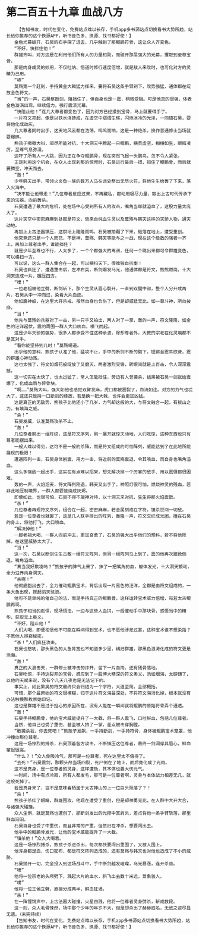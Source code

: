 # 第二百五十九章 血战八方
        【告知书友，时代在变化，免费站点难以长存，手机app多书源站点切换看书大势所趋，站长给你推荐的这个换源APP，听书音色多、换源、找书都好使！】
       金色光幕破开，石昊的右手探了进去，几乎触到了那鲲鹏符骨，这让众人齐变色。
       “不好，快拦住他！”
       群雄齐叫，对方这是在利用他们所有人的力量相助，而破开那层强大的光幕，攫取到至尊宝骨。
       那是肉身成灵的妙用，不仅吐纳、悟道时修行速度倍增，就是敌人来攻时，也可化对方的灵精为己用。
       “哧”
       莫殇第一个赶到，手持黄金大戟猛力挥来，要将石昊这条手臂剁下，攻势强猛，通体都在绽放金色符文。
       “当”的一声，石昊祭断剑，阻挡住了，但自身也是一震，稍微受阻。可是他真的很强，体表金色漩涡出现，继续借力，强行震溃光幕。
       “快阻止他！”连几大尊者都变色了，因为对方已经摸到宝骨，马上就要得手了。
       一片符文亮起，像是以铁水浇铸成，在虚空中熠熠生辉，闪烁冰冷的光泽，一同镇石昊，要将他化成劫灰。
       几大尊者同时出手，这天地风云都在浩荡，呜呜而响，这是一种绝杀，换作普通修士当场就要爆碎。
       熊孩子嗷嗷大叫，竭尽所能对抗，十大洞天中腾起一只鲲鹏，横贯虚空，栩栩如生，眼睛凌厉，至尊气息弥漫。
       这吓了所有人一大跳，因为正在争夺鲲鹏骨，现在突然飞起一头鹏鸟，怎不令人紧张。
       正是利用这个机会，在众人出现刹那的惊愕时，石昊进行最后一搏，抓住了鲲鹏骨，而后就要腾空，冲天而去。
       “轰！”
       少年韩天出手，带领火炎鱼一族的数万人马在远处祭出无尽火符，将他生生给轰了下来，落入火海中。
       “决不能让他带走！”几位尊者反应过来，不再藏私，都动用极尽力量，取出上古时代传承下来的法器，向前轰杀。
       石昊遭遇了最大的危机，处在场中心受到所有人的攻击，嘴角当即就溢血了，这股力量太庞大了。
       这片天空中密密麻麻到处都是符文，皆来自纯血生灵以及莫殇与韩天这样的天骄人物，通天动地。
       再加上上古法器镇压，这祭坛上隆隆而鸣，石昊被拍翻了下来，砸落在地上，遭受重创。
       他究竟还只是一个人而已，不是神，莫殇、韩天等能与之一战，现在这个级数的强者一齐上，再加上尊者出手，谁能挡住？
       就是少年至尊也不行，人太多了，一个个都强大的离谱，任何一个跳出来都可令群雄变色，可以横扫一方。
       可以说，这么一群人集合在一起，可以横扫天下，很难独自抗衡！
       石昊也疯狂了，遭遇重击后，左冲右突，断剑爆发乌光，他通体都是符文，熊熊燃烧，十大洞天连成一片，碾压四方。
       “噗！”
       一位老祖被他立劈，断剑斩下，那个生灵从眉心裂开，一直到双腿中部，整个人分开成两片，石昊从中一冲而过，染着大片血迹。
       他如魔神般，在这里大开杀戒，虽然自身也负伤了，但是却威猛无比，如一尊斗神，所向披靡。
       “当！”
       他先与莫殇的兵器对了一击，另一只手又拍出，两人对了一掌，轰的一声，符文隆隆，如金色的汪洋起伏，震的周围一群人大口咳血，横飞而起。
       这是少年天骄的强势，很多人都承受不住这种余波，除却尊者外，大教的宗老在化灵境都不是其对手。
       “看你能坚持到几时！”莫殇喝道。
       出乎他的意料，熊孩子认准了他，猛攻不止，手中的断剑不断的劈下，铿锵音震耳欲聋，震的群雄心神动荡。
       这也太强了，符文如烟花般绽放了又磨灭，两者激烈交锋，转眼间就是上百击，令人深深震撼。
       这一切实在太快了，也太迅猛了，常人怎能挡住，旁边有人曾袭杀，结果被石昊一剑就给震爆了，化成血雨与碎骨块。
       “啊……”莫殇大叫，强大如他也感觉双臂发麻，虎口都被震裂了，血流如注。对方的力气也忒大了，这还只是持一口断剑的缘故，若是换一把大戟，也许会更加凶猛。
       这是真正的无敌势，熊孩子比他还小了几岁，力气却这般的大，与符文融合一起，有拔山之力，有填海之威。
       “杀！”
       石昊发威，认准莫殇攻杀不止。
       “轰！”
       几位尊者祭出一组阵纹，这是符文序列，刚一展开就惊天动地，人们吃惊，这种东西也只有尊者能摆出来。
       一般人难以得见，这可不是一般的杀阵，而是符文组成的可怕阵列，威能达到了在此地所能展现的极限！
       遭遇阵列一击，石昊身体剧震，用力一击，将近前的莫殇震退，令其咳血，而自身也嘴角溢血。
       这么多强敌一起出手，这实在有点难以招架，想先解决掉一个厉害的敌手、用以震慑都很困难。
       轰的一声，火焰滔天，符文阵列刚退，韩天又出手了，神照灯很可怕，燃烧神灵的残血，若非此地压制境界，一群人都要被烧成灰烬。
       即便如此，也很可怕，石昊不得不凝神对待，以十洞天来对抗，生生将那火焰震散。
       “杀！”
       几位尊者再现符文序列，组合在一起，密密麻麻，若金属刻成在字符，镇杀世间一切敌。
       若是一位尊者也就罢了，这是几人联手排出的阵列，轰隆一声，符文交织成光团，撞在石昊的身上，将他打飞，大口喷血。
       “解决掉他！”
       一脚老祖大喝，一群人向前冲去，更加奋勇了，石昊的强大出乎他们的预料，若不将他除掉，在这里威胁太大了。
       “当！”
       这一次，石昊以断剑生生击散一组符文阵列，但另一组阵列马上到了，震的他再次踉跄倒退，嘴角溢血。
       “真当我好欺凌吗？”熊孩子的脾气上来了，抹了一把嘴角的血，躯体发光，十大洞天颤动，全力滋养肉身洞天。
       “杀啊！”
       他彻底豁出去了，全力催动鲲鹏宝术，背后出现一片黑色的汪洋，全都是由符文组成的，一条大鱼出现，搅起滔天骇浪。
       他可不是单纯的催自己的法，而是手持真正的鲲鹏骨，这样运转宝术威力倍增，宛若太古鲲鹏再现。
       熊孩子相当的彪悍，现场悟法，一边与这些人血拼，一般催动手中那块骨，感悟当中的精华，获取无上奥义。
       “不好，阻止他！”
       人们大喝，即便相信他不可能在瞬间得到宝术，也不愿他涉足过甚，这种宝术谁不想染指？不愿他人得窥秘密。
       “杀！”人们疯狂攻击。
       石昊也怒吼，那头黑色的大鱼背宽也不知道多少里，横扫群雄，那黑色浪涛化成的符文更是浩瀚。
       “轰！”
       真正的大浪击天，一群修士被冲击的炸开，留下一片血雨，还有残骨落地。
       石昊吃惊，手持这裂开的宝骨，感应到了一股博大精深的符文奥义，浩如烟海，太磅礴了，以他的天赋来说，没有个几天几夜也是无法记下的。
       事实上，如此繁奥的符文最终只会归结为一个字符，大道至简，全部概括。
       可惜，那个最原始的符文很模糊，归于这片符文海最深处，不将符文海消化掉，根本就没有办法触摸那枚原始印记。
       这也是群雄不是过于担心的原因所在，没有人能在一瞬间就将鲲鹏的原始符骨弄个通透。
       “轰！”
       石昊手持鲲鹏骨，他的宝术威能提升了一大截，将一群人震飞，口吐鲜血，包括几位尊者。
       当然，他自己也受了重伤，甚至被人拍了一掌，差点被击穿胸膛。
       “敢袭杀我，你去死吧！”熊孩子发飙，一手持断剑，一手持符骨，身体被鲲鹏宝术笼罩，他冲撞向那位尊者。
       这是一场惨烈的搏杀，石昊顶着各方攻击，不断镇压这位尊者，最终一剑洞穿其眉心，鲜血窜起很高。
       “什么？！”众人倒吸冷气，那可是一位尊者，死在这里太不值得了。
       “去死！”石昊震剑，那颗头颅当场四裂，死尸倒在了地上，而后竟化成了光雨。
       这不是真身，是一位尊者的灵身，这样遭劫，其本体也要大伤元气。
       一时间，场中有点冷寂，所有人都发毛，那可是一位尊者啊，灵身与本体战力相差无几，就这般死掉了。
       若是真身来了，岂不是意味着栖居于太古神山的上一位巨头殒落了？！
       “杀！”
       熊孩子杀红了眼睛，群雄围攻，他现在遭受了重创，但是却神勇无比，在人群中大开大合，与诸强大碰撞。
       众人生惧，就是莫殇也遭创了，那断剑发出的光擦中其肩头，差点将他一条手臂斩落，那里鲜血汩汩。
       石昊自身也受了中重伤，而且非常的严重，但依旧在冲杀，想要闯出去。
       他手中的鲲鹏骨发光，让他的宝术威能提升了一大截。
       “镇杀他！”众人大喝着。
       这是一场惨烈搏杀，熊孩子杀进杀出，每次都快要闯出重围了，又被人围上。
       他浑身都是血，伤口密布，都是符文阵列造成的，还有莫殇与韩天也对他也造成了不小的威胁。
       石昊抛开一切，完全投入到这场战斗中，手中断剑越发璀璨，乌光暴涨，连开杀劫。
       “噗”
       他将一位宗老的头颅劈下，溅起大片的血水，斜飞出去数十米远，景象骇人。
       “噗”
       他将一位王侯立劈，直接分成两半，鲜血狂涌。
       “杀！”
       在一阵铿锵声中，上古法器大碰撞，火星四溅，他将一位尊者灵身劈杀，斩成数段。
       这一刻，众人毛骨悚然，场中那个少年的年岁不大，但是却杀出了赫赫威名，无敌之姿尽显无遗。（未完待续）
       【告知书友，时代在变化，免费站点难以长存，手机app多书源站点切换看书大势所趋，站长给你推荐的这个换源APP，听书音色多、换源、找书都好使！】